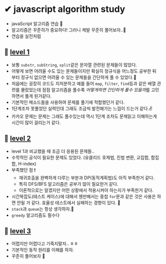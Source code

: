 # ✔ javascript algorithm study

- javaScript 알고리즘 연습 🎯
- 알고리즘은 꾸준히가 중요하다! 그러니 제발 꾸준히 풀어보자..🚀
- 연습을 실전처럼


## 🌈 [level 1](https://github.com/saseungmin/programmers/tree/master/Level%201)
- 보통 `substr`, `subString`, `split`같은 문자열 관련된 문제들이 많았다.
- 어떻게 보면 어려울 수도 있는 문제들이지만 확실히 정규식을 어느정도 공부한 뒤 부터 정규식 없으면 어려울 수 있는 문제들을 간단하게 풀 수 있었다.😤
- 처음에는 굉장히 코드도 지저분하고 예를 들어 `map`, `filter`, `find`등과 같은 배열 관련를 몰랐었는데 점점 알고리즘을 풀수록 *어떻게하면 간단하게 풀수 있을까*를 고민하면서 풀게 된거같다. 
- 기본적인 메소드들을 사용하여 문제를 풀기에 적합했던거 같다.
- 1단계조차 못풀었던 실력인데 그래도 조금씩 발전해가는 느낌이 드는거 같다.✌
- 카카오 문제는 문제는 그래도 풀수있는데 역시 1단계 조차도 문제읽고 이해하는게 시간이 많이 걸리는거 같다.
## 🌈 [level 2](https://github.com/saseungmin/programmers/tree/master/Level%202)
- level 1과 비교했을 때 조금 더 응용된 문제들..
- 수학적인 공식이 필요한 문제도 있었다. (유클리드 호제법, 진법 변환, 교집합, 합집합, H-index)
- 부족했던 점 ❗
  - 재귀호출을 완벽하게 다루는 부분과 DP(동적계획법)도 아직 부족한거 같다.
  - 특히 DFS/BFS 알고리즘은 공부가 많이 필요한거 같다.
  - 이론적으로는 알겠지만 어떤 상황에서 적용시켜야 하는지가 부족한거 같다.
- 시간복잡도(테스트 케이스)에 대해서 웬만해서는 중첩 `for`문과 같은 것은 사용은 하면 안될 거 같다. 효율성 테스트에서 실패하는 경향이 있다. 🎯
- `stack`과 `queue`는 항상 생각하자.😤
- `greedy` 알고리즘도 필수다
## 🌈 [level 3](https://github.com/saseungmin/programmers/tree/master/Level%203)
- 어렵지만 어렵다고 기죽지말자.. ㅎㅎ
- 기본적인 동작 원리를 이해를 하자.
- 꾸준히 풀어보자 📖
  


